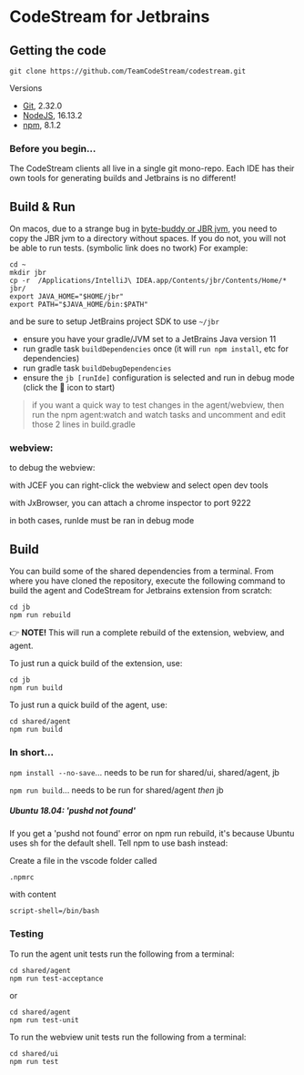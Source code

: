 # CodeStream for Jetbrains

## Getting the code

```
git clone https://github.com/TeamCodeStream/codestream.git
```

Versions

- [Git](https://git-scm.com/), 2.32.0
- [NodeJS](https://nodejs.org/en/), 16.13.2
- [npm](https://npmjs.com/), 8.1.2


### Before you begin...

The CodeStream clients all live in a single git mono-repo. Each IDE has their own tools for generating builds and Jetbrains is no different!

 

## Build & Run

On macos, due to a strange bug in [byte-buddy or JBR jvm](https://github.com/raphw/byte-buddy/issues/732), you need
to copy the JBR jvm to a directory without spaces. If you do not, you will not be able to run tests. 
(symbolic link does no twork) For example:

```shell
cd ~
mkdir jbr
cp -r  /Applications/IntelliJ\ IDEA.app/Contents/jbr/Contents/Home/* jbr/
export JAVA_HOME="$HOME/jbr"
export PATH="$JAVA_HOME/bin:$PATH"
```

and be sure to setup JetBrains project SDK to use `~/jbr`

- ensure you have your gradle/JVM set to a JetBrains Java version 11
- run gradle task `buildDependencies` once (it will `run npm install`, etc for dependencies)
- run gradle task `buildDebugDependencies`
- ensure the `jb [runIde]` configuration is selected and run in debug mode (click the :bug: icon to start)


> if you want a quick way to test changes in the agent/webview, then run the npm agent:watch and watch tasks and uncomment and edit those 2 lines in build.gradle


### webview:
to debug the webview:

with JCEF you can right-click the webview and select open dev tools
 
with JxBrowser, you can attach a chrome inspector to port 9222
 
in both cases, runIde must be ran in debug mode

## Build

You can build some of the shared dependencies from a terminal. From where you have cloned the repository, execute the following command to build the agent and CodeStream for Jetbrains extension from scratch:

```
cd jb
npm run rebuild
```

👉 **NOTE!** This will run a complete rebuild of the extension, webview, and agent.

To just run a quick build of the extension, use:

```
cd jb
npm run build
```

To just run a quick build of the agent, use:

```
cd shared/agent
npm run build
```

### In short...

`npm install --no-save`... needs to be run for shared/ui, shared/agent, jb

`npm run build`... needs to be run for shared/agent _then_ jb

##### Ubuntu 18.04: 'pushd not found'

If you get a 'pushd not found' error on npm run rebuild, it's because Ubuntu uses sh for the default shell. Tell npm to use bash instead:

Create a file in the vscode folder called

```
.npmrc
```

with content

```
script-shell=/bin/bash
```
 

### Testing

To run the agent unit tests run the following from a terminal:

```
cd shared/agent
npm run test-acceptance
```

or

```
cd shared/agent
npm run test-unit
```

To run the webview unit tests run the following from a terminal:

```
cd shared/ui
npm run test
```
